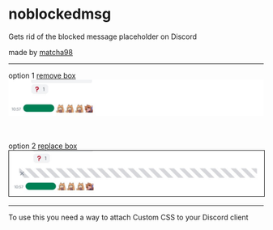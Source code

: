 # noblockedmsg
Gets rid of the blocked message placeholder on Discord

made by [matcha98](https://www.github.com/matcha98qx)

----

option 1 [remove box](REMOVE.css)
![rmb](REMOVE.png)

　

option 2 [replace box](ALT_REPLACE.css)
<img src="REPLACE.png" style="border: 1px solid;" />

----
To use this you need a way to attach Custom CSS to your Discord client
